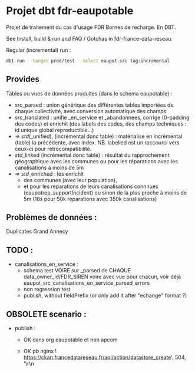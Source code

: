 # Projet dbt fdr-eaupotable

Projet de traitement du cas d'usage FDR Bornes de recharge. En DBT.

See Install, build & run and FAQ / Gotchas in fdr-france-data-reseau.

Regular (incremental) run :
```bash
dbt run --target prod/test --select eaupot.src tag:incremental
```

## Provides

Tables ou vues de données produites (dans le schema eaupotable) :
- *_src_*_parsed : union générique des différentes tables importées de chaque collectivité, avec conversion automatique des champs
- *_src_*_translated : unifie _en_service et _abandonnees, corrige (0-padding des codes) et enrichit
(des labels des codes, des champs techniques : id unique global reproductible...)
- => *_std_*(_unified), (incrémental donc table) : matérialise en incrémental (table) la précédente, avec index. NB. labelled est un raccourci vers ceux-ci pour
rétrocompatibilité.
- *_std_*_linked (incrémental donc table) : résultat du rapprochement géographique avec les communes ou pour les
réparations avec les canalisations à moins de 5m
- => *_std_*_enriched : les enrichit
  - des communes (avec leur population),
  - et pour les reparations de leurs canalisations
connnues (eaupotrep_supportIncident) ou sinon de la plus proche à moins de 5m (18s pour 50k reparations avec
350k canalisations)


## Problèmes de données :

Duplicates Grand Annecy

  
## TODO :

- canalisations_en_service :
  - schema test VOIRE sur _parsed de CHAQUE data_owner_id/FDR_SIREN voire avec vue pour chacun, voir déjà
eaupot_src_canalisations_en_service_parsed_errors
  - non regression test
  - publish, without fieldPrefix (or only add it after "echange" format ?)


## OBSOLETE scenario :

- publish :
  - OK dans org eaupotable et non apcom
  - OK pb nginx ! https://ckan.francedatareseau.fr/api/action/datastore_create', 504, '<html>\r\n<head><title>504 Gateway Time-out
    ckanapi.errors.ValidationError: {'name': ['Cette URL est déjà utilisée.'], '__type': 'Validation Error'}

  - TODO target test
  - LATER pb logs ckan contiennent toutes les données voire le font crasher (?)
  - LATER remplacer _csv.sql par pandas ou write_to_model ou par fal execute_sql() + pandas https://blog.fal.ai/populate-dbt-models-with-csv-data/ , more
- patch counts, ? avec :
  - one _parsed per data owner
  - stats / erreurs : link communes etc. pour stats générales count
  - ou / et reprendre meta en rajoutant data counts
- fin scenario

- déplacer create view per data owner dans fal (flow) after OU / ET more --publish/deploy
- partager - fal scripts : fal-scripts-path: dbt_packages/dbt_engine OU dans .yml # https://docs.fal.ai/Docs/fal-cli/local-imports
- partager : fdr-engine(-dbt)/import/ckan ??